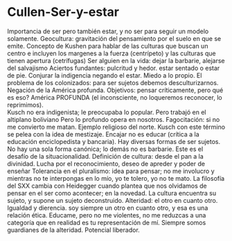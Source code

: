 # Cullen-Ser-y-estar
Importancia de ser pero también estar, y no ser para seguir un modelo solamente.
Geocultura: gravitación del pensamiento por el suelo en que se emite. Concepto de Kushen para hablar de las culturas que buscan un centro e incluyen los margenes a la fuerza (centrípeto) y las culturas que tienen apertura (cetrífugas)
Ser alguien en la vida: dejar la barbarie, alejarse del salvajismo
Aciertos fundantes: pulcritud y hedor. estar sentado o estar de pie. Conjurar la indigencia negando el estar. Miedo a lo propio. El problema de los colonizados: para ser sujetos debemos desculturizarnos. Negación de la América profunda. 
Objetivos: pensar críticamente, pero qué es eso?
América PROFUNDA (el inconsciente, no loqueremos reconocer, lo reprimimos).  
Kusch no era indigenista; le preocupaba lo popular. Pero trabajó en el altiplano boliviano
Pero lo profundo opera en nosotros. 
Fagocitación: si no me convierto me matan. Ejemplo religioso del norte. Kusch con este término se pelea con la idea de mestizaje. 
Encajar no es educar (crítica a la educación enciclopedista y bancaria). Hay diversas formas de ser sujetos. No hay una sola forma canónica; lo demás no es barbarie. Este es el desafío de la situacionalidad. 
Definición de cultura: desde el pan a la divinidad. 
Lucha por el reconocimiento, deseo de apreder y poder de enseñar
Tolerancia en el pluralismo: idea para pensar; no me involucro y mientras no te interpongas en lo mío, yo te tolero, yo no te mato. 
La filosofía del SXX cambia con Heidegger cuando plantea que nos olvidamos de pensar en el ser como acontecer; en la novedad. 
La cultura encuentra su sujeto, y supone un sujeto deconstruido. 
Alteridad: el otro en cuanto otro. Igualdad y dierencia. soy siempre un otro en cuanto otro, y esa es una relación ética. Educame, pero no me violentes, no me reduzcas a una categoría que en realidad es tu representación de mí. Siempre somos guardianes de la alteridad. Potencial liberador. 
